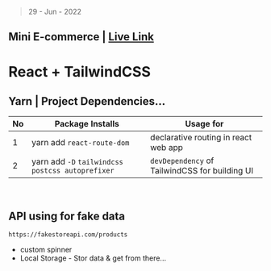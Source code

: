 > 29 - Jun - 2022

## Mini E-commerce | [Live Link](www)

# React + TailwindCSS

## Yarn | Project Dependencies...
|No| Package Installs               | Usage for                             |
|--|--------------------------------|---------------------------------------|
| 1| yarn add `react-route-dom`     | declarative routing in react web app  |
| 2| yarn add `-D` `tailwindcss postcss autoprefixer` | `devDependency` of TailwindCSS for building UI  |


<br/>

## API using for fake data
```
https://fakestoreapi.com/products
``` 


* custom spinner 
* Local Storage - Stor data & get from there...